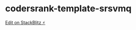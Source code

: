 # codersrank-template-srsvmq

[Edit on StackBlitz ⚡️](https://stackblitz.com/edit/codersrank-template-srsvmq)